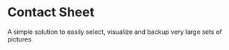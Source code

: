 # Contact Sheet

A simple solution to easily select, visualize and backup very large sets of pictures